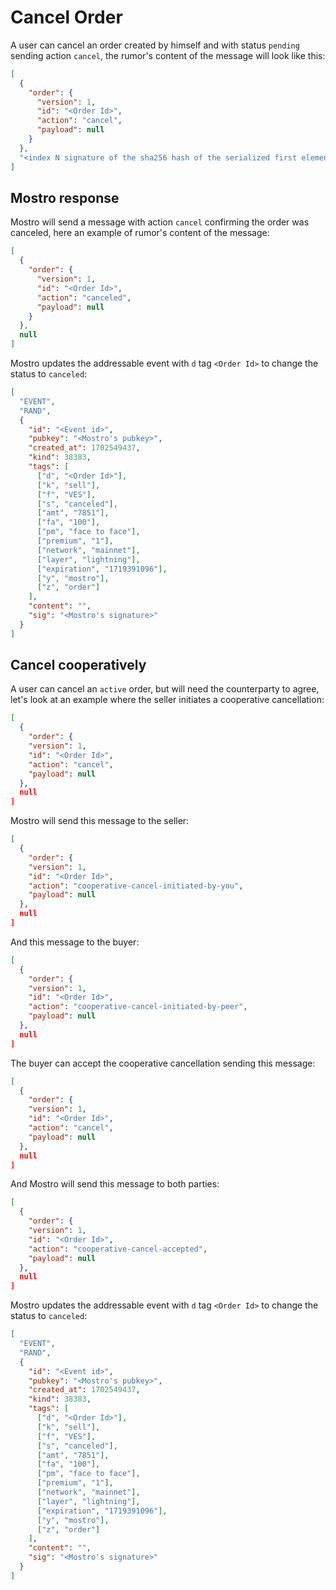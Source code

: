 # Cancel Order

A user can cancel an order created by himself and with status `pending` sending action `cancel`, the rumor's content of the message will look like this:

```json
[
  {
    "order": {
      "version": 1,
      "id": "<Order Id>",
      "action": "cancel",
      "payload": null
    }
  },
  "<index N signature of the sha256 hash of the serialized first element of content>"
]
```

## Mostro response

Mostro will send a message with action `cancel` confirming the order was canceled, here an example of rumor's content of the message:

```json
[
  {
    "order": {
      "version": 1,
      "id": "<Order Id>",
      "action": "canceled",
      "payload": null
    }
  },
  null
]
```

Mostro updates the addressable event with `d` tag `<Order Id>` to change the status to `canceled`:

```json
[
  "EVENT",
  "RAND",
  {
    "id": "<Event id>",
    "pubkey": "<Mostro's pubkey>",
    "created_at": 1702549437,
    "kind": 38383,
    "tags": [
      ["d", "<Order Id>"],
      ["k", "sell"],
      ["f", "VES"],
      ["s", "canceled"],
      ["amt", "7851"],
      ["fa", "100"],
      ["pm", "face to face"],
      ["premium", "1"],
      ["network", "mainnet"],
      ["layer", "lightning"],
      ["expiration", "1719391096"],
      ["y", "mostro"],
      ["z", "order"]
    ],
    "content": "",
    "sig": "<Mostro's signature>"
  }
]
```

## Cancel cooperatively

A user can cancel an `active` order, but will need the counterparty to agree, let's look at an example where the seller initiates a cooperative cancellation:

```json
[
  {
    "order": {
    "version": 1,
    "id": "<Order Id>",
    "action": "cancel",
    "payload": null
  },
  null
]
```

Mostro will send this message to the seller:

```json
[
  {
    "order": {
    "version": 1,
    "id": "<Order Id>",
    "action": "cooperative-cancel-initiated-by-you",
    "payload": null
  },
  null
]
```

And this message to the buyer:

```json
[
  {
    "order": {
    "version": 1,
    "id": "<Order Id>",
    "action": "cooperative-cancel-initiated-by-peer",
    "payload": null
  },
  null
]
```

The buyer can accept the cooperative cancellation sending this message:

```json
[
  {
    "order": {
    "version": 1,
    "id": "<Order Id>",
    "action": "cancel",
    "payload": null
  },
  null
]
```

And Mostro will send this message to both parties:

```json
[
  {
    "order": {
    "version": 1,
    "id": "<Order Id>",
    "action": "cooperative-cancel-accepted",
    "payload": null
  },
  null
]
```
Mostro updates the addressable event with `d` tag `<Order Id>` to change the status to `canceled`:

```json
[
  "EVENT",
  "RAND",
  {
    "id": "<Event id>",
    "pubkey": "<Mostro's pubkey>",
    "created_at": 1702549437,
    "kind": 38383,
    "tags": [
      ["d", "<Order Id>"],
      ["k", "sell"],
      ["f", "VES"],
      ["s", "canceled"],
      ["amt", "7851"],
      ["fa", "100"],
      ["pm", "face to face"],
      ["premium", "1"],
      ["network", "mainnet"],
      ["layer", "lightning"],
      ["expiration", "1719391096"],
      ["y", "mostro"],
      ["z", "order"]
    ],
    "content": "",
    "sig": "<Mostro's signature>"
  }
]
```
